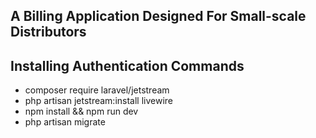 ## A Billing Application Designed For Small-scale Distributors

## Installing Authentication Commands
- composer require laravel/jetstream
- php artisan jetstream:install livewire
- npm install && npm run dev
- php artisan migrate
